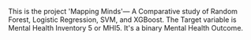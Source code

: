 This is the project 'Mapping Minds'— A Comparative study of Random Forest, Logistic Regression, SVM, and XGBoost.
 The Target variable is Mental Health Inventory 5 or MHI5. It's a binary Mental Health Outcome.

